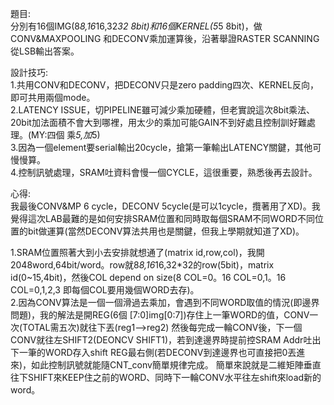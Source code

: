題目:    
分別有16個IMG(8*8,16*16,32*32 8bit)和16個KERNEL(5*5 8bit)，做CONV&MAXPOOLING 和DECONV乘加運算後，沿著舉證RASTER SCANNING從LSB輸出答案。    

設計技巧:    
1.共用CONV和DECONV，把DECONV只是zero padding四次、KERNEL反向，即可共用兩個mode。    
2.LATENCY ISSUE，切PIPELINE雖可減少乘加硬體，但老實說這次8bit乘法、20bit加法面積不會大到哪裡，用太少的乘加可能GAIN不到好處且控制訓好難處理。(MY:四個 乘*5,加*5)    
3.因為一個element要serial輸出20cycle，搶第一筆輸出LATENCY關鍵，其他可慢慢算。    
4.控制訊號處理，SRAM吐資料會慢一個CYCLE，這很重要，熟悉後再去設計。    


心得:    
我最後CONV&MP 6 cycle，DECONV 5cycle(是可以1cycle，攬著用了XD)。我覺得這次LAB最難的是如何安排SRAM位置和同時取每個SRAM不同WORD不同位置的bit做運算(當然DECONV算法共用也是關鍵，但我上學期就知道了XD)。     

1.SRAM位置照著大到小去安排就想通了(matrix id,row,col)，我開2048word,64bit/word。row就8*8,16*16,32*32的row(5bit)，matrix id(0~15,4bit)，然後COL   depend on size(8 COL=0。16 COL=0,1。16 COL=0,1,2,3 即每個COL要用幾個WORD去存)。    
2.因為CONV算法是一個一個滑過去乘加，會遇到不同WORD取值的情況(即邊界問題)，我的解法是開REG(6個 [7:0]img[0:7])存住上一筆WORD的值，CONV一次(TOTAL需五次)就往下丟(reg1-->reg2)    然後每完成一輪CONV後，下一個CONV就往左SHIFT2(DEONCV SHIFT1)，若到達邊界時提前控SRAM Addr吐出下一筆的WORD存入shift REG最右側(若DECONV到達邊界也可直接把0丟進來)，如此控制訊號就能隨CNT_conv簡單規律完成。    簡單來說就是二維矩陣垂直往下SHIFT來KEEP住之前的WORD、同時下一輪CONV水平往左shift來load新的word。    


